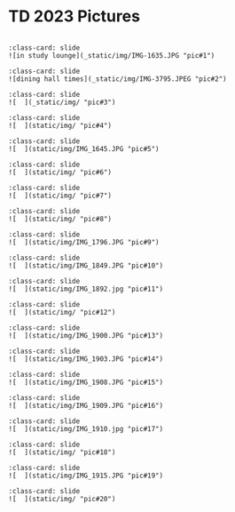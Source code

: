 # TD 2023 Pictures 

<div id="slideshow"> 

```{include} _static/buttons.html
```

```{card} 
:class-card: slide
![in study lounge](_static/img/IMG-1635.JPG "pic#1")
```

```{card} 
:class-card: slide
![dining hall times](_static/img/IMG-3795.JPEG "pic#2")
```

```{card} 
:class-card: slide
![  ](_static/img/ "pic#3")
```

```{card} 
:class-card: slide
![  ](static/img/ "pic#4")
```

```{card} 
:class-card: slide
![  ](static/img/IMG_1645.JPG "pic#5")
```

```{card} 
:class-card: slide
![  ](static/img/ "pic#6")
```

```{card} 
:class-card: slide
![  ](static/img/ "pic#7")
```

```{card} 
:class-card: slide
![  ](static/img/ "pic#8")
```

```{card} 
:class-card: slide
![  ](static/img/IMG_1796.JPG "pic#9")
```

```{card} 
:class-card: slide
![  ](static/img/IMG_1849.JPG "pic#10")
```

```{card} 
:class-card: slide
![  ](static/img/IMG_1892.jpg "pic#11")
```

```{card} 
:class-card: slide
![  ](static/img/ "pic#12")
```

```{card} 
:class-card: slide
![  ](static/img/IMG_1900.JPG "pic#13")
```

```{card} 
:class-card: slide
![  ](static/img/IMG_1903.JPG "pic#14")
```

```{card} 
:class-card: slide
![  ](static/img/IMG_1908.JPG "pic#15")
```

```{card} 
:class-card: slide
![  ](static/img/IMG_1909.JPG "pic#16")
```

```{card} 
:class-card: slide
![  ](static/img/IMG_1910.jpg "pic#17")
```

```{card} 
:class-card: slide
![  ](static/img/ "pic#18")
```

```{card} 
:class-card: slide
![  ](static/img/IMG_1915.JPG "pic#19")
```

```{card} 
:class-card: slide
![  ](static/img/ "pic#20")
```

</div>